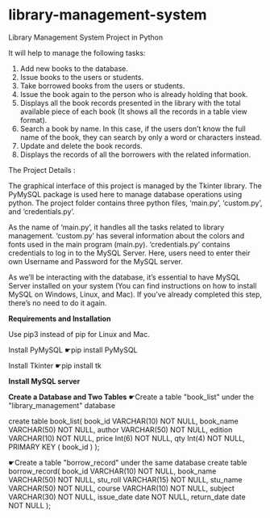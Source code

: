 # library-management-system
Library Management System Project in Python

It will help to manage the following tasks:

1. Add new books to the database.
2. Issue books to the users or students.
3. Take borrowed books from the users or students.
4. Issue the book again to the person who is already holding that book.
5. Displays all the book records presented in the library with the total available piece   of each book (It shows all the records in a table view format).
6. Search a book by name. In this case, if the users don’t know the full name of the book, they can search by only a word or characters instead.
7. Update and delete the book records.
8. Displays the records of all the borrowers with the related information.

The Project Details :

The graphical interface of this project is managed by the Tkinter library. The PyMySQL package is used here to manage database operations using python. The project folder contains three python files, ‘main.py’, ‘custom.py’, and ‘credentials.py’.

As the name of ‘main.py’, it handles all the tasks related to library management. ‘custom.py’ has several information about the colors and fonts used in the main program (main.py). ‘credentials.py’ contains credentials to log in to the MySQL Server. Here, users need to enter their own Username and Password for the MySQL server.

As we’ll be interacting with the database, it’s essential to have MySQL Server installed on your system (You can find instructions on how to install MySQL on Windows, Linux, and Mac). If you’ve already completed this step, there’s no need to do it again.



****Requirements and Installation****

Use pip3 instead of pip for Linux and Mac.

Install PyMySQL
☛pip install PyMySQL

Install Tkinter
☛pip install tk



****Install MySQL server****



****Create a Database and Two Tables****
☛Create a table "book_list" under the "library_management" database

create table book_list(
	book_id VARCHAR(10) NOT NULL,
	book_name VARCHAR(50) NOT NULL,
	author VARCHAR(50) NOT NULL,
	edition VARCHAR(10) NOT NULL,
	price Int(6) NOT NULL,
	qty Int(4) NOT NULL,
	PRIMARY KEY ( book_id )
);

☛Create a table "borrow_record" under the same database
create table borrow_record(
	book_id VARCHAR(10) NOT NULL,
	book_name VARCHAR(50) NOT NULL,
	stu_roll VARCHAR(15) NOT NULL,
	stu_name VARCHAR(50) NOT NULL,
	course VARCHAR(10) NOT NULL,
	subject VARCHAR(30) NOT NULL,
	issue_date date NOT NULL,
	return_date date NOT NULL
);
